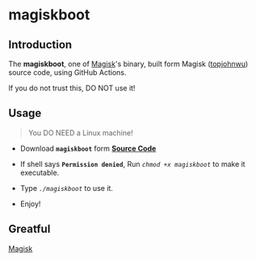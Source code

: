# magiskboot

## Introduction
The **magiskboot**, one of [Magisk](https://github.com/topjohnwu/Magisk)'s binary, built form Magisk ([topjohnwu](https://github.com/topjohnwu)) source code, using GitHub Actions.

If you do not trust this, DO NOT use it!

## Usage

> You DO NEED a Linux machine!

- Download **`magiskboot`** form [**Source Code**](https://github.com/magojohnji/magiskboot/archive/refs/heads/main.zip)

- If shell says **`Permission denied`**, Run *`chmod +x magiskboot`* to make it executable.

- Type *`./magiskboot`* to use it.

- Enjoy!

## Greatful
[Magisk](https://github.com/topjohnwu/Magisk)
